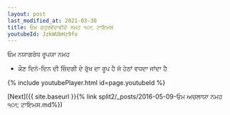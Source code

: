 ```yaml
---
layout: post
last_modified_at: 2021-03-30
title: ਓਮ ਚਤੁਰਵੇਦਾਵੀਦੇ ਨਮਹ ੧੦੮ ਟਾਇਮਸ
youtubeId: JzkWUbHz9fo
---
```

 
 
 ਓਮ ਨਯਾਗਰੋਧ ਰੂਪਯਾ ਨਮਹ  
 
 -  ਕੌਣ ਦਿਨੋ-ਦਿਨ ਦੀ ਜ਼ਿੰਦਗੀ ਦੇ ਰੁੱਖ ਦਾ ਰੂਪ ਹੈ ਜੋ ਹੇਠਾਂ ਵਧਦਾ ਜਾਂਦਾ ਹੈ 
 
  
 
  
 
 
 
 
 
 


{% include youtubePlayer.html id=page.youtubeId %}
 
[Next]({{ site.baseurl }}{% link  split2/_posts/2016-05-09-ਓਮ ਅਚਲਾਯਾ ਨਮਹ ੧੦੮ ਟਾਇਮਸ.md%})
 
